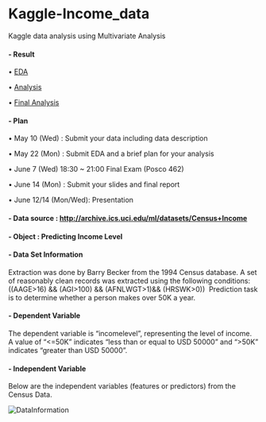 # Kaggle-Income_data
Kaggle data analysis using Multivariate Analysis

#### - Result

• [EDA](https://github.com/RyuJiseung/Kaggle-Income_data/blob/master/JupyterNotebook/1_EDA.ipynb)

• [Analysis](https://github.com/RyuJiseung/Kaggle-Income_data/blob/master/JupyterNotebook/2_Analysis.ipynb)

• [Final Analysis](https://github.com/RyuJiseung/Kaggle-Income_data/blob/master/JupyterNotebook/3_Final%20Analysis.ipynb)

#### - Plan

• May 10 (Wed) : Submit your data including data description

• May 22 (Mon) : Submit EDA and a brief plan for your analysis

• June 7 (Wed) 18:30 ~ 21:00 Final Exam (Posco 462)

• June 14 (Mon) : Submit your slides and final report

• June 12/14 (Mon/Wed): Presentation

#### - Data source : http://archive.ics.uci.edu/ml/datasets/Census+Income

#### - Object : Predicting Income Level

#### - Data Set Information
Extraction was done by Barry Becker from the 1994 Census database. A set of reasonably clean records was extracted using the following conditions: ((AAGE>16) && (AGI>100) && (AFNLWGT>1)&& (HRSWK>0)) 
Prediction task is to determine whether a person makes over 50K a year.

#### - Dependent Variable
The dependent variable is “incomelevel”, representing the level of income. A value of “<=50K” indicates “less than or equal to USD 50000” and “>50K” indicates “greater than USD 50000”.

#### - Independent Variable
Below are the independent variables (features or predictors) from the Census Data.

![DataInformation](http://postfiles5.naver.net/MjAxNzA4MjlfMTgw/MDAxNTA0MDEyNTM4NDMz.6tN4YHln4JCKahv-aqM1qxQMO7AUxzxsHZexRFaAKCAg.4kkfDoefrrYWNb2qQjf_Vt8tGRvJx00vleczU-H6Ptwg.PNG.o_oaill/test.png?type=w1)
